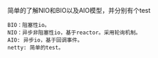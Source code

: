 简单的了解NIO和BIO以及AIO模型，并分别有个test

    BIO：阻塞性io。
    NIO：异步非阻塞性io，基于reactor。采用轮询机制。
    AIO: 异步io，基于回调事件。
    netty: 简单的test。